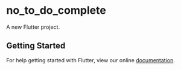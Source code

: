 # no_to_do_complete

A new Flutter project.

## Getting Started

For help getting started with Flutter, view our online
[documentation](https://flutter.io/).
